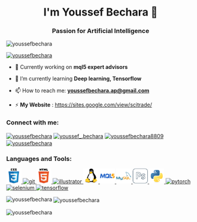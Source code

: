 <h1 align="center">I'm Youssef Bechara 👋</h1>
<h3 align="center">Passion for Artificial Intelligence</h3>

<p align="left"> <img src="https://komarev.com/ghpvc/?username=youssefbechara&label=Profile%20views&color=0e75b6&style=flat" alt="youssefbechara" /> </p>

<p align="left"> <a href="https://github.com/ryo-ma/github-profile-trophy"><img src="https://github-profile-trophy.vercel.app/?username=youssefbechara" alt="youssefbechara" /></a> </p>

- 🔭 Currently working on **mql5 expert advisors**

- 🌱 I’m currently learning **Deep learning, Tensorflow**

- 📫 How to reach me: **youssefbechara.ap@gmail.com**

- ⚡ **My Website** : https://sites.google.com/view/scitrade/

<h3 align="left">Connect with me:</h3>
<p align="left">
<a href="https://kaggle.com/youssefbechara" target="blank"><img align="center" src="https://raw.githubusercontent.com/rahuldkjain/github-profile-readme-generator/master/src/images/icons/Social/kaggle.svg" alt="youssefbechara" height="30" width="40" /></a>
<a href="https://instagram.com/youssef_.bechara" target="blank"><img align="center" src="https://raw.githubusercontent.com/rahuldkjain/github-profile-readme-generator/master/src/images/icons/Social/instagram.svg" alt="youssef_.bechara" height="30" width="40" /></a>
<a href="https://www.youtube.com/c/youssefbechara8809" target="blank"><img align="center" src="https://raw.githubusercontent.com/rahuldkjain/github-profile-readme-generator/master/src/images/icons/Social/youtube.svg" alt="youssefbechara8809" height="30" width="40" /></a>
<a href="https://discord.gg/youssefbechara" target="blank"><img align="center" src="https://raw.githubusercontent.com/rahuldkjain/github-profile-readme-generator/master/src/images/icons/Social/discord.svg" alt="youssefbechara" height="30" width="40" /></a>
</p>

<h3 align="left">Languages and Tools:</h3>
<p align="left"> <a href="https://www.w3schools.com/css/" target="_blank" rel="noreferrer"> <img src="https://raw.githubusercontent.com/devicons/devicon/master/icons/css3/css3-original-wordmark.svg" alt="css3" width="40" height="40"/> </a> <a href="https://git-scm.com/" target="_blank" rel="noreferrer"> <img src="https://www.vectorlogo.zone/logos/git-scm/git-scm-icon.svg" alt="git" width="40" height="40"/> </a> <a href="https://www.w3.org/html/" target="_blank" rel="noreferrer"> <img src="https://raw.githubusercontent.com/devicons/devicon/master/icons/html5/html5-original-wordmark.svg" alt="html5" width="40" height="40"/> </a> <a href="https://www.adobe.com/in/products/illustrator.html" target="_blank" rel="noreferrer"> <img src="https://www.vectorlogo.zone/logos/adobe_illustrator/adobe_illustrator-icon.svg" alt="illustrator" width="40" height="40"/> </a> <a href="https://www.linux.org/" target="_blank" rel="noreferrer"> <img src="https://raw.githubusercontent.com/devicons/devicon/master/icons/linux/linux-original.svg" alt="linux" width="40" height="40"/> </a> <a href="https://www.mql5.com/" target="_blank" rel="noreferrer"> <img src="https://github.com/YoussefBechara/YoussefBechara/blob/main/MQL5_Community_Logo.png" alt="mql5" width="40" height="40"/> </a> <a href="https://www.mysql.com/" target="_blank" rel="noreferrer"> <img src="https://raw.githubusercontent.com/devicons/devicon/master/icons/mysql/mysql-original-wordmark.svg" alt="mysql" width="40" height="40"/> </a> <a href="https://www.photoshop.com/en" target="_blank" rel="noreferrer"> <img src="https://raw.githubusercontent.com/devicons/devicon/master/icons/photoshop/photoshop-line.svg" alt="photoshop" width="40" height="40"/> </a> <a href="https://www.python.org" target="_blank" rel="noreferrer"> <img src="https://raw.githubusercontent.com/devicons/devicon/master/icons/python/python-original.svg" alt="python" width="40" height="40"/> </a> <a href="https://pytorch.org/" target="_blank" rel="noreferrer"> <img src="https://www.vectorlogo.zone/logos/pytorch/pytorch-icon.svg" alt="pytorch" width="40" height="40"/> </a> <a href="https://www.selenium.dev" target="_blank" rel="noreferrer"> <img src="https://raw.githubusercontent.com/detain/svg-logos/780f25886640cef088af994181646db2f6b1a3f8/svg/selenium-logo.svg" alt="selenium" width="40" height="40"/> </a> <a href="https://www.tensorflow.org" target="_blank" rel="noreferrer"> <img src="https://www.vectorlogo.zone/logos/tensorflow/tensorflow-icon.svg" alt="tensorflow" width="40" height="40"/> </a> </p>

<p><img align="left" src="https://github-readme-stats.vercel.app/api/top-langs?username=youssefbechara&show_icons=true&locale=en&layout=compact" alt="youssefbechara" /></p>

<p>&nbsp;<img align="center" src="https://github-readme-stats.vercel.app/api?username=youssefbechara&show_icons=true&locale=en" alt="youssefbechara" /></p>

<p><img align="center" src="https://github-readme-streak-stats.herokuapp.com/?user=youssefbechara&" alt="youssefbechara" /></p>
